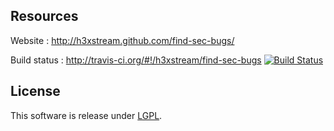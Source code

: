 ## Resources

Website : http://h3xstream.github.com/find-sec-bugs/

Build status : http://travis-ci.org/#!/h3xstream/find-sec-bugs [![Build Status](https://secure.travis-ci.org/h3xstream/find-sec-bugs.png?branch=master)](http://travis-ci.org/h3xstream/find-sec-bugs)

## License

This software is release under [LGPL](http://www.gnu.org/licenses/lgpl.html).
